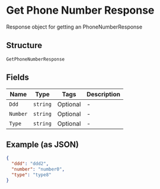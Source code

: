 
# Get Phone Number Response

Response object for getting an PhoneNumberResponse

## Structure

`GetPhoneNumberResponse`

## Fields

| Name | Type | Tags | Description |
|  --- | --- | --- | --- |
| `Ddd` | `string` | Optional | - |
| `Number` | `string` | Optional | - |
| `Type` | `string` | Optional | - |

## Example (as JSON)

```json
{
  "ddd": "ddd2",
  "number": "number0",
  "type": "type8"
}
```

